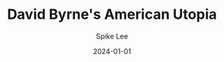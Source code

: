 ---
title: David Byrne's American Utopia
subtitle: Spike Lee
year: 2020
link: https://www.themoviedb.org/movie/668800-david-byrne-s-american-utopia
type: Movie
date: 2024-01-01
image: ./images/american-utopia.jpg
---